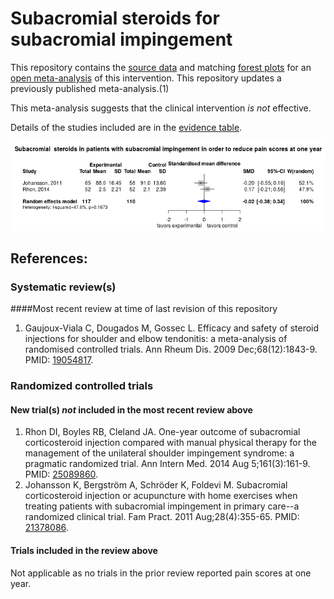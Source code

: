 Subacromial steroids for subacromial impingement
=================================

This repository contains the [source data](../../tree/master/data) and matching [forest plots](../../tree/master/forest%20plots) for an [open  meta-analysis](https://public.opencpu.org/ocpu/github/openMetaAnalysis/home/www/) of this intervention. This repository updates a previously published meta-analysis.(1)

This meta-analysis suggests that the clinical intervention *is not* effective.

Details of the studies included are in the [evidence table](../../wiki/Evidence-Table).

![alt text](https://raw.githubusercontent.com/openMetaAnalysis/Subacromial-steroids-for-subacromial-impingement/master/forest%20plots/all%20trials.png "Principle results")

References:
----------------------------------

### Systematic review(s)
####Most recent review at time of last revision of this repository
1. Gaujoux-Viala C, Dougados M, Gossec L. Efficacy and safety of steroid injections for shoulder and elbow tendonitis: a meta-analysis of randomised controlled trials. Ann Rheum Dis. 2009 Dec;68(12):1843-9. PMID: [19054817](http://pubmed.gov/19054817).

### Randomized controlled trials
#### New trial(s) *not* included in the most recent review above 
1. Rhon DI, Boyles RB, Cleland JA. One-year outcome of subacromial corticosteroid injection compared with manual physical therapy for the management of the unilateral shoulder impingement syndrome: a pragmatic randomized trial. Ann Intern Med. 2014 Aug 5;161(3):161-9. PMID: [25089860](http://pubmed.gov/25089860).
2. Johansson K, Bergström A, Schröder K, Foldevi M. Subacromial corticosteroid injection or acupuncture with home exercises when treating patients with subacromial impingement in primary care--a randomized clinical trial. Fam Pract. 2011 Aug;28(4):355-65. PMID: [21378086](http://pubmed.gov/21378086).

#### Trials included in the review above
Not applicable as no trials in the prior review reported pain scores at one year.
